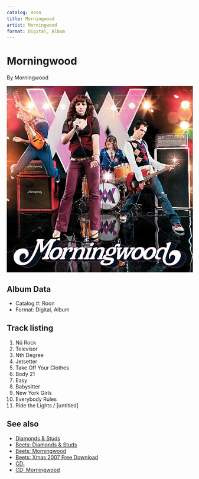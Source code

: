 ```yaml
---
catalog: Roon
title: Morningwood
artist: Morningwood
format: Digital, Album
---
```


# Morningwood

By Morningwood

![](../../assets/albumcovers/Morningwood-Morningwood.png)

## Album Data

- Catalog #: Roon
- Format: Digital, Album


## Track listing


1. Nü Rock
2. Televisor
3. Nth Degree
4. Jetsetter
5. Take Off Your Clothes
6. Body 21
7. Easy
8. Babysitter
9. New York Girls
10. Everybody Rules
11. Ride the Lights / [untitled]


## See also

- [Diamonds & Studs](Diamonds_and_Studs.md)
- [Beets: Diamonds & Studs](../../Beets/Morningwood/Diamonds_and_Studs.md)
- [Beets: Morningwood](../../Beets/Morningwood/Morningwood.md)
- [Beets: Xmas 2007 Free Download](../../Beets/Morningwood/Xmas_2007_Free_Download.md)
- [CD: ](../../CD/Morningwood/Morningwood_index.md)
- [CD: Morningwood](../../CD/Morningwood/Morningwood.md)
